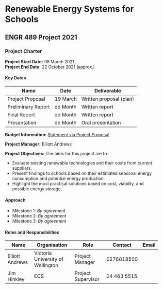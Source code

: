 # Renewable Energy Systems for Schools
## ENGR 489 Project 2021

### Project Charter

**Project Start Date:** 08 March 2021<br>
**Project End Date:** 22 October 2021 (approx.)

#### Key Dates

| Name | Date | Deliverable |
| --- | --- | --- |
| Project Proposal | 19 March | Written proposal (plan) |
| Preliminary Report | dd Month | Written report |
| Final Report | dd Month | Written report |
| Presentation | dd Month | Oral presentation |


**Budget Information:** 
[Statement via Project Proposal](https://gitlab.ecs.vuw.ac.nz/course-work/project489/2021/andrewelli/renewable-energy-systems-for-schools/-/blob/master/Images/Capture.PNG)


**Project Manager:** Elliott Andrews

**Project Objectives:** The aims for this project are to:

- Evaluate existing renewable technologies and their costs from current suppliers.
- Present findings to schools based on their estimated seasonal energy consumption and
potential energy production.
- Highlight the most practical solutions based on cost, viability, and possible energy storage.

#### Approach

*  Milestone 1: *By agreement*
*  Milestone 2: *By agreement*
*  Milestone 3: *By agreement*

#### Roles and Responsibilities

| Name | Organisation | Role | Contact | Email |
| ---- | ------------ | ---- | ------- | ----- |
| Elliott Andrews | Victoria University of Wellington | Project Manager | 0278818500 |  |
| Jim Hinkley | ECS | Project Supervisor | 04 463 5515 |  |

